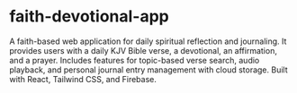 # faith-devotional-app
A faith-based web application for daily spiritual reflection and journaling. It provides users with a daily KJV Bible verse, a devotional, an affirmation, and a prayer. Includes features for topic-based verse search, audio playback, and personal journal entry management with cloud storage. Built with React, Tailwind CSS, and Firebase.
